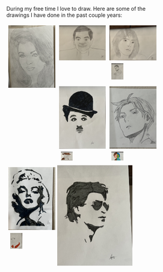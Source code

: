 During my free time I love to draw. Here are some of the drawings I have done in the past couple years:

<html>

<style>
    * {
    box-sizing: border-box;
    }

    .column {
    float: left;
    width: 33.33%;
    padding: 5px;
    }

    * Clearfix (clear floats) */
    .row::after {
    content: "";
    clear: both;
    display: table;
    }
</style>

<div class="row">
  <div class="column">
    <img src="aishwarya.jpg" alt="aishwarya" width="200"/>  
    </div>
  <div class="column">
    <img src="bean.jpg" alt="bean" width="200"/>
  </div>
</div>

<div class="row">
  <div class="column">
    <img src="billie.jpg" alt="billie" width="200"/>
  <div class="column">
    <img src="boesman.jpg" alt="boseman" width="200"/>
  </div>
</div>

<div class="row">
  <div class="column">
    <img src="charlie.jpg" alt="charlie" width="200"/>
  <div class="column">
    <img src="jones.jpg" alt="jones" width="200"/>
  </div>
</div>

<div class="row">
  <div class="column">
    <img src="llloyd.jpg" alt="llloyd" width="200"/>
  <div class="column">
    <img src="luca.jpg" alt="Luca" width="200"/>
  </div>
</div>

<div class="row">
  <div class="column">
    <img src="marilyn.jpg" alt="Marliyn Monroe" width="200"/>
  <div class="column">
    <img src="Rock.jpg" alt="Dwayne" width="200"/>
  </div>
</div>
</html>







<img src="shahrukhkhan.jpg" alt="shahrukhkhan" width="200"/>


